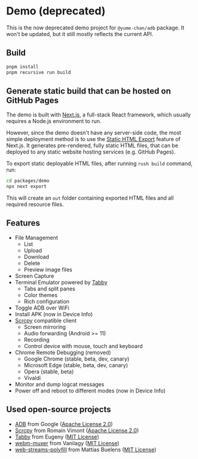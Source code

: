 # Demo (deprecated)

This is the now deprecated demo project for `@yume-chan/adb` package. It won't be updated, but it still mostly reflects the current API.

## Build

```sh
pnpm install
pnpm recursive run build
```

## Generate static build that can be hosted on GitHub Pages

The demo is built with [Next.js](https://nextjs.org/), a full-stack React framework, which usually requires a Node.js environment to run.

However, since the demo doesn't have any server-side code, the most simple deployment method is to use the [Static HTML Export](https://nextjs.org/docs/advanced-features/static-html-export) feature of Next.js. It generates pre-rendered, fully static HTML files, that can be deployed to any static website hosting services (e.g. GitHub Pages).

To export static deployable HTML files, after running `rush build` command, run:

```sh
cd packages/demo
npx next export
```

This will create an `out` folder containing exported HTML files and all required resource files.

## Features

-   File Management
    -   List
    -   Upload
    -   Download
    -   Delete
    -   Preview image files
-   Screen Capture
-   Terminal Emulator powered by [Tabby](https://github.com/Eugeny/tabby)
    -   Tabs and split panes
    -   Color themes
    -   Rich configuration
-   Toggle ADB over WiFi
-   Install APK (now in Device Info)
-   [Scrcpy](https://github.com/Genymobile/scrcpy) compatible client
    -   Screen mirroring
    -   Audio forwarding (Android >= 11)
    -   Recording
    -   Control device with mouse, touch and keyboard
-   Chrome Remote Debugging (removed)
    -   Google Chrome (stable, beta, dev, canary)
    -   Microsoft Edge (stable, beta, dev, canary)
    -   Opera (stable, beta)
    -   Vivaldi
-   Monitor and dump logcat messages
-   Power off and reboot to different modes (now in Device Info)

## Used open-source projects

-   [ADB](https://android.googlesource.com/platform/packages/modules/adb) from Google ([Apache License 2.0](./adb.NOTICE))
-   [Scrcpy](https://github.com/Genymobile/scrcpy) from Romain Vimont ([Apache License 2.0](https://github.com/Genymobile/scrcpy/blob/master/LICENSE))
-   [Tabby](https://github.com/Eugeny/tabby) from Eugeny ([MIT License](https://github.com/Eugeny/tabby/blob/master/LICENSE))
-   [webm-muxer](https://github.com/Vanilagy/webm-muxer) from Vanilagy ([MIT License](https://github.com/Vanilagy/webm-muxer/blob/main/LICENSE))
-   [web-streams-polyfill](https://github.com/MattiasBuelens/web-streams-polyfill) from Mattias Buelens ([MIT License](https://github.com/MattiasBuelens/web-streams-polyfill/blob/master/LICENSE))
